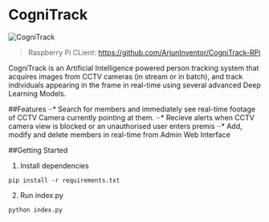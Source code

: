# CogniTrack
![CogniTrack](https://cognitrackproject.firebaseapp.com/assets/hero.png)


> Raspberry Pi CLient: https://github.com/ArjunInventor/CogniTrack-RPi

CogniTrack is an Artificial Intelligence powered person tracking system that acquires images from CCTV cameras (in stream or in batch), and track individuals appearing in the frame in real-time using several advanced Deep Learning Models. 

##Features
⋅⋅* Search for members and immediately see real-time footage of CCTV Camera currently pointing at them.
⋅⋅* Recieve alerts when CCTV camera view is blocked or an unauthorised user enters premis
⋅⋅* Add, modify and delete members in real-time from Admin Web Interface

##Getting Started
1. Install dependencies
```
pip install -r requirements.txt
```
2. Run index.py
```
python index.py
```
